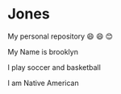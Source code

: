 # Jones
My personal repository
😄 😄 😊

My Name is brooklyn 


I play soccer and basketball


I am Native American
